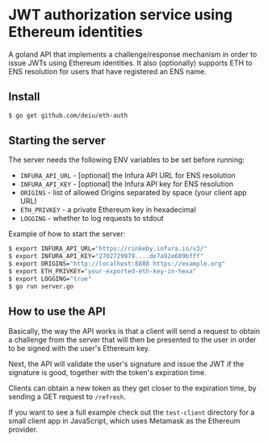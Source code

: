 # JWT authorization service using Ethereum identities

A goland API that implements a challenge/response mechanism in order to 
issue JWTs using Ethereum identities. It also (optionally) supports ETH to ENS 
resolution for users that have registered an ENS name.

## Install

```bash
$ go get github.com/deiu/eth-auth
```

## Starting the server

The server needs the following ENV variables to be set before running:
* `INFURA_API_URL` - [optional] the Infura API URL for ENS resolution
* `INFURA_API_KEY` - [optional] the Infura API key for ENS resolution
* `ORIGINS` - list of allowed Origins separated by space (your client app URL)
* `ETH_PRIVKEY` - a private Ethereum key in hexadecimal
* `LOGGING` - whether to log requests to stdout

Example of how to start the server:

```bash
$ export INFURA_API_URL="https://rinkeby.infura.io/v3/"
$ export INFURA_API_KEY="2702729979....de7a92e689bfff"
$ export ORIGINS="http://localhost:8888 https://example.org"
$ export ETH_PRIVKEY="your-exported-eth-key-in-hexa"
$ export LOGGING="true"
$ go run server.go
```

## How to use the API

Basically, the way the API works is that a client will send a request to 
obtain a challenge from the server that will then be presented to the user 
in order to be signed with the user's Ethereum key.

Next, the API will validate the user's signature and issue the JWT if the 
signature is good, together with the token's expiration time.

Clients can obtain a new token as they get closer to the expiration time, 
by sending a GET request to `/refresh`.


If you want to see a full example check out the `test-client` directory 
for a small client app in JavaScript, which uses Metamask as the Ethereum 
provider.




